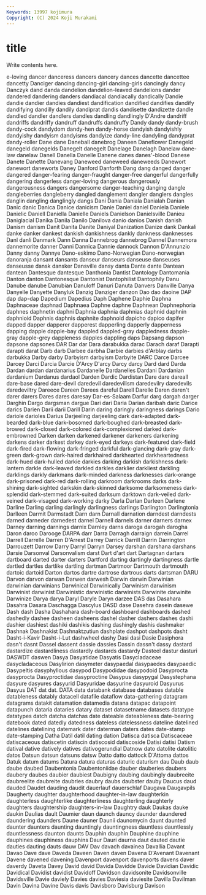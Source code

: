 ```yaml
---
Keywords: 13997 kojimura
Copyright: (C) 2024 Koji Murakami
---
```


# title

Write contents here.



e-loving dancer danceress dancers dancery
dances dancette dancettee dancetty Danciger dancing dancing-girl dancing-girls dancingly dancy
Danczyk dand danda dandelion dandelion-leaved dandelions dander dandered dandering danders
dandiacal dandiacally dandically Dandie dandie dandier dandies dandiest dandification dandified
dandifies dandify dandifying dandilly dandily dandiprat dandis dandisette dandizette dandle
dandled dandler dandlers dandles dandling dandlingly D'Andre dandriff dandriffs dandriffy
dandruff dandruffs dandruffy Dandy dandy dandy-brush dandy-cock dandydom dandy-hen dandy-horse
dandyish dandyishly dandyishy dandyism dandyisms dandyize dandy-line dandyling dandyprat dandy-roller
Dane dane Daneball danebrog Daneen Daneflower Danegeld danegeld danegelds Danegelt
danegelt Danelage Danelagh Danelaw dane-law danelaw Danell Danella Danelle Danene
danes danes'-blood Danese Danete Danette Danevang Daneweed daneweed daneweeds Danewort
danewort daneworts Daney Danford Danforth Dang dang danged danger dangered
danger-fearing danger-fraught danger-free dangerful dangerfully dangering dangerless danger-loving dangerous dangerously
dangerousness dangers dangersome danger-teaching danging dangle dangleberries dangleberry dangled danglement
dangler danglers dangles danglin dangling danglingly dangs Dani Dania Daniala
Danialah Danian Danic danic Danica Danice danicism Danie Daniel daniel
Daniela Daniele Danielic Daniell Daniella Danielle Daniels Danielson Danielsville Danieu
Daniglacial Danika Danila Danilo Danilova danio danios Danish danish Danism
danism Danit Danita Danite Daniyal Danization Danize dank Dankali danke
danker dankest dankish dankishness dankly dankness danknesses Danl danli Danmark
Dann Danna Dannebrog dannebrog Dannel Dannemora dannemorite danner Danni Dannica
Dannie dannock Dannon D'Annunzio Danny danny Dannye Dano-eskimo Dano-Norwegian Dano-norwegian
danoranja dansant dansants danseur danseurs danseuse danseuses danseusse dansk dansker
Dansville dansy danta Dante dante Dantean dantean Dantesque dantesque Danthonia
Dantist Dantology Dantomania Danton danton Dantonesque Dantonist Dantophilist Dantophily Danu
Danube danube Danubian Danuloff Danuri Danuta Danvers Danville Danya Danyelle
Danyette Danyluk Danzig Danziger danzon Dao dao daoine DAP dap
dap-dap Dapedium Dapedius Daph Daphene Daphie Daphna Daphnaceae daphnad Daphnaea
Daphne daphne Daphnean Daphnephoria daphnes daphnetin daphni Daphnia daphnia daphnias
daphnid daphnin daphnioid Daphnis daphnis daphnite daphnoid dapicho dapico dapifer
dapped dapper dapperer dapperest dapperling dapperly dapperness dapping dapple dapple-bay
dappled dappled-gray dappledness dapple-gray dapple-grey dappleness dapples dappling daps Dapsang
dapson dapsone dapsones DAR Dar dar Dara darabukka darac Darach
daraf Darapti darapti darat Darb darb Darbee darbha Darbie darbies
d'Arblay darbs darbukka Darby darby Darbyism darbyism Darbyite DARC Darce
Darcee Darcey Darci Darcia Darcie D'Arcy D'arcy Darcy darcy Dard
dard Darda Dardan dardan dardanarius Dardanelle Dardanelles Dardani Dardanian dardanium
Dardanus dardaol Darden Dardic Dardistan Dare dare dareall dare-base dared
dare-devil daredevil daredevilism daredevilry daredevils daredeviltry Dareece Dareen Darees dareful
Darell Darelle Daren daren't darer darers Dares dares daresay Dar-es-Salaam
Darfur darg dargah darger Darghin Dargo dargsman dargue Dari dari
Daria Darian daribah daric Darice darics Darien Darii darii Darill
Darin daring daringly daringness darings Dario dariole darioles Darius Darjeeling
darjeeling dark dark-adapted dark-bearded dark-blue dark-bosomed dark-boughed dark-breasted dark-browed dark-closed
dark-colored dark-complexioned darked dark-embrowned Darken darken darkened darkener darkeners darkening
darkens darker darkest darkey dark-eyed darkeys dark-featured dark-field dark-fired dark-flowing
dark-fringed darkful dark-glancing dark-gray dark-green dark-grown dark-haired darkhaired darkhearted darkheartedness
dark-hued dark-hulled darkie darkies darking darkish darkishness dark-lantern darkle dark-leaved
darkled darkles darklier darkliest darkling darklings darkly darkmans dark-minded darkness
darknesses dark-orange dark-prisoned dark-red dark-rolling darkroom darkrooms darks dark-shining dark-sighted
darkskin dark-skinned darksome darksomeness dark-splendid dark-stemmed dark-suited darksum darktown dark-veiled
dark-veined dark-visaged dark-working darky Darla Darlan Darleen Darlene Darline Darling
darling darlingly darlingness darlings Darlington Darlingtonia Darlleen Darmit Darmstadt Darn
darn Darnall darnation darndest darndests darned darneder darnedest darnel Darnell
darnels darner darners darnex Darney darning darnings darnix Darnley darns
daroga darogah darogha Daron daroo Darooge DARPA darr Darra Darragh
darraign darrein Darrel Darrell Darrelle Darren D'Arrest Darrey Darrick Darrill
Darrin Darrington Darrouzett Darrow Darry Darryl Darryn Darsey darshan darshana
darshans Darsie Darsonval Darsonvalism darst Dart d'art dart Dartagnan dartars
dartboard darted darter darters Dartford darting dartingly dartingness dartle dartled
dartles dartlike dartling dartman Dartmoor Dartmouth dartmouth dartoic dartoid Darton
dartos dartre dartrose dartrous darts dartsman DARU Darvon darvon darwan
Darwen darwesh Darwin darwin Darwinian darwinian darwinians Darwinical Darwinically Darwinism
darwinism Darwinist darwinist Darwinistic darwinistic darwinists Darwinite darwinite Darwinize Darya
darya Daryl Daryle Daryn darzee DAS das Dasahara Dasahra Dasara
Daschagga Dascylus DASD dase Dasehra dasein dasewe Dash dash Dasha
Dashahara dash-board dashboard dashboards dashed dashedly dashee dasheen dasheens dashel
dasher dashers dashes dashi dashier dashiest dashiki dashikis dashing dashingly
dashis dashmaker Dashnak Dashnakist Dashnaktzutiun dashplate dashpot dashpots dasht Dasht-i-Kavir
Dasht-i-Lut dashwheel dashy Dasi dasi Dasie Dasiphora dasn't dasnt Dassel
dassent dassie dassies Dassin dassn't dassy dastard dastardize dastardliness dastardly
dastards dastardy Dasteel dastur dasturi DASWDT daswen Dasya Dasyatidae Dasyatis
Dasycladaceae dasycladaceous Dasylirion dasymeter dasypaedal dasypaedes dasypaedic Dasypeltis dasyphyllous dasypod
Dasypodidae dasypodoid Dasyprocta dasyprocta Dasyproctidae dasyproctine Dasypus dasypygal Dasystephana dasyure
dasyures dasyurid Dasyuridae dasyurine dasyuroid Dasyurus Dasyus DAT dat dat.
DATA data databank database databases datable datableness datably datacell datafile
dataflow data-gathering datagram datagrams datakit datamation datamedia datana datapac datapoint
datapunch dataria dataries datary dataset datasetname datasets datatype datatypes datch
datcha datchas date dateable dateableness date-bearing datebook dated datedly datedness
dateless datelessness dateline datelined datelines datelining datemark dater daterman daters
dates date-stamp date-stamping Datha Datil datil dating dation Datisca datisca
Datiscaceae datiscaceous datiscetin datiscin datiscosid datiscoside Datisi datisi Datism datival
dative datively datives dativogerundial Datnow dato datolite datolitic datos Datsun
datsun datsuns datsw Datto datto dattock D'Attoma dattos Datuk datum
datums Datura datura daturas daturic daturism dau Daub daub daube
daubed Daubentonia Daubentoniidae dauber dauberies daubers daubery daubes daubier daubiest
Daubigny daubing daubingly daubreeite daubreelite daubreite daubries daubry daubs daubster
dauby Daucus daud dauded Daudet dauding daudit dauerlauf dauerschlaf Daugava
Daugavpils Daugherty daughter daughterhood daughter-in-law daughterkin daughterless daughterlike daughterliness daughterling
daughterly daughters daughtership daughters-in-law Daughtry dauk Daukas dauke daukin Daulias
dault Daumier daun daunch dauncy daunder daundered daundering daunders Daune
dauner Daunii daunomycin daunt daunted daunter daunters daunting dauntingly dauntingness
dauntless dauntlessly dauntlessness daunton daunts Dauphin dauphin Dauphine dauphine dauphines
dauphiness dauphins Daur Dauri daurna daut dauted dautie dauties dauting
dauts dauw DAV Dav davach davainea Davallia Davant Davao Dave
dave Daveda Daveen Daven daven Davena D'Avenant Davenant Davene davened
davening Davenport davenport davenports davens daver daverdy Daveta Davey David
david Davida Davidde Davide Davidian Davidic Davidical Davidist davidist Davidoff
Davidson davidsonite Davidsonville Davidsville Davie daviely Davies davies Daviesia daviesite
Davilla Davilman Davin Davina Davine Davis davis Davisboro Davisburg Davison
